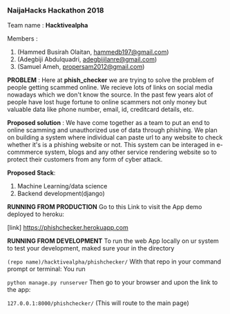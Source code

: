 
### NaijaHacks Hackathon 2018

Team name : **Hacktivealpha**


Members :  
1. (Hammed Busirah Olaitan, hammedb197@gmail.com)
2. (Adegbiji Abdulquadri, adegbijilanre@gmail.com)
3. (Samuel Ameh, propersam2012@gmail.com)

**PROBLEM** : Here at **phish_checker** we are trying to solve the problem of people getting scammed online. We recieve lots of links on social media nowadays which we don't know the source. In the past few years alot of people have lost  huge fortune to online scammers not only money but valuable data like phone number, email, id, creditcard details, etc.
    

**Proposed solution** : We have come together as a team to put an end to online scamming and unauthorized use of data through phishing. We plan on building a system where individual can paste url to any website to check whether it's is a phishing website or not. This system can be interaged in e-commmerce system, blogs and any other service rendering website so to protect their customers from  any form of cyber attack.

**Proposed Stack**: 
1. Machine Learning/data science
2. Backend development(django)

**RUNNING FROM PRODUCTION**
Go to this Link to visit the App demo deployed to heroku:

[link] https://phishchecker.herokuapp.com

**RUNNING FROM DEVELOPMENT**
To run the web App locally on ur system to test your development, maked sure your in the directory 

``(repo name)/hacktivealpha/phishchecker/``
With that repo in your command prompt or terminal:
You run

``` python manage.py runserver ```
Then go to your browser and upon the link to the app:

``` 127.0.0.1:8000/phishchecker/ ``` (This will route to the main page)
